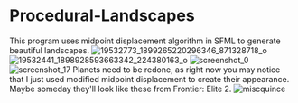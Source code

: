 # Procedural-Landscapes
This program uses midpoint displacement algorithm in SFML to generate beautiful landscapes.
![19532773_1899265220296346_871328718_o](https://user-images.githubusercontent.com/28817028/27657020-3f0b869e-5c19-11e7-8bcf-74fe931d9f59.png)
![19532441_1898928593663342_224380163_o](https://user-images.githubusercontent.com/28817028/27657027-41323e18-5c19-11e7-95f3-b3624ee5bab4.png)
![screenshot_0](https://user-images.githubusercontent.com/28817028/27657032-44bd5f68-5c19-11e7-9eff-8947fc86a11d.png)
![screenshot_17](https://user-images.githubusercontent.com/28817028/27657195-d21da962-5c19-11e7-933c-4cc21a20d9b9.png)
Planets need to be redone, as right now you may notice that I just used modified midpoint displacement to create their appearance. Maybe someday they'll look like these from Frontier: Elite 2.
![miscquince](https://user-images.githubusercontent.com/28817028/27657035-4689e76c-5c19-11e7-81b9-a52e9ea8c666.gif)
